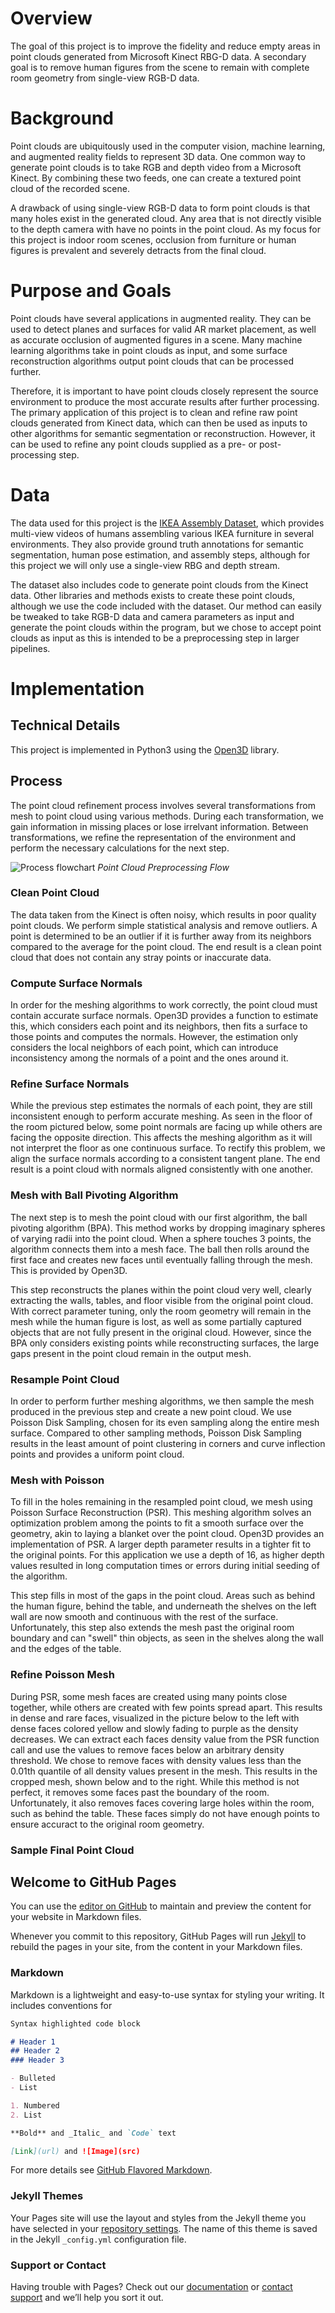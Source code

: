 # Overview

The goal of this project is to improve the fidelity and reduce empty areas in point clouds generated from Microsoft Kinect RBG-D data. A secondary goal is to remove human figures from the scene to remain with complete room geometry from single-view RGB-D data.

# Background

Point clouds are ubiquitously used in the computer vision, machine learning, and augmented reality fields to represent 3D data. One common way to generate point clouds is to take RGB and depth video from a Microsoft Kinect. By combining these two feeds, one can create a textured point cloud of the recorded scene.

A drawback of using single-view RGB-D data to form point clouds is that many holes exist in the generated cloud. Any area that is not directly visible to the depth camera with have no points in the point cloud. As my focus for this project is indoor room scenes, occlusion from furniture or human figures is prevalent and severely detracts from the final cloud.

# Purpose and Goals

Point clouds have several applications in augmented reality. They can be used to detect planes and surfaces for valid AR market placement, as well as accurate occlusion of augmented figures in a scene. Many machine learning algorithms take in point clouds as input, and some surface reconstruction algorithms output point clouds that can be processed further.

Therefore, it is important to have point clouds closely represent the source environment to produce the most accurate results after further processing. The primary application of this project is to clean and refine raw point clouds generated from Kinect data, which can then be used as inputs to other algorithms for semantic segmentation or reconstruction. However, it can be used to refine any point clouds supplied as a pre- or post-processing step.

# Data

The data used for this project is the [IKEA Assembly Dataset](https://ikeaasm.github.io/), which provides multi-view videos of humans assembling various IKEA furniture in several environments. They also provide ground truth annotations for semantic segmentation, human pose estimation, and assembly steps, although for this project we will only use a single-view RBG and depth stream.

The dataset also includes code to generate point clouds from the Kinect data. Other libraries and methods exists to create these point clouds, although we use the code included with the dataset. Our method can easily be tweaked to take RGB-D data and camera parameters as input and generate the point clouds within the program, but we chose to accept point clouds as input as this is intended to be a preprocessing step in larger pipelines.

# Implementation

## Technical Details

This project is implemented in Python3 using the [Open3D](http://www.open3d.org/) library.

## Process

The point cloud refinement process involves several transformations from mesh to point cloud using various methods. During each transformation, we gain information in missing places or lose irrelvant information. Between transformations, we refine the representation of the environment and perform the necessary calculations for the next step.

![Process flowchart](imgs/process.png)
_Point Cloud Preprocessing Flow_

### Clean Point Cloud

The data taken from the Kinect is often noisy, which results in poor quality point clouds. We perform simple statistical analysis and remove outliers. A point is determined to be an outlier if it is further away from its neighbors compared to the average for the point cloud. The end result is a clean point cloud that does not contain any stray points or inaccurate data.

### Compute Surface Normals

In order for the meshing algorithms to work correctly, the point cloud must contain accurate surface normals. Open3D provides a function to estimate this, which considers each point and its neighbors, then fits a surface to those points and computes the normals. However, the estimation only considers the local neighbors of each point, which can introduce inconsistency among the normals of a point and the ones around it.

### Refine Surface Normals

While the previous step estimates the normals of each point, they are still inconsistent enough to perform accurate meshing. As seen in the floor of the room pictured below, some point normals are facing up while others are facing the opposite direction. This affects the meshing algorithm as it will not interpret the floor as one continuous surface. To rectify this problem, we align the surface normals according to a consistent tangent plane. The end result is a point cloud with normals aligned consistently with one another.

### Mesh with Ball Pivoting Algorithm

The next step is to mesh the point cloud with our first algorithm, the ball pivoting algorithm (BPA). This method works by dropping imaginary spheres of varying radii into the point cloud. When a sphere touches 3 points, the algorithm connects them into a mesh face. The ball then rolls around the first face and creates new faces until eventually falling through the mesh. This is provided by Open3D.

This step reconstructs the planes within the point cloud very well, clearly extracting the walls, tables, and floor visible from the original point cloud. With correct parameter tuning, only the room geometry will remain in the mesh while the human figure is lost, as well as some partially captured objects that are not fully present in the original cloud. However, since the BPA only considers existing points while reconstructing surfaces, the large gaps present in the point cloud remain in the output mesh.

### Resample Point Cloud

In order to perform further meshing algorithms, we then sample the mesh produced in the previous step and create a new point cloud. We use Poisson Disk Sampling, chosen for its even sampling along the entire mesh surface. Compared to other sampling methods, Poisson Disk Sampling results in the least amount of point clustering in corners and curve inflection points and provides a uniform point cloud.

### Mesh with Poisson 

To fill in the holes remaining in the resampled point cloud, we mesh using Poisson Surface Reconstruction (PSR). This meshing algorithm solves an optimization problem among the points to fit a smooth surface over the geometry, akin to laying a blanket over the point cloud. Open3D provides an implementation of PSR. A larger depth parameter results in a tighter fit to the original points. For this application we use a depth of 16, as higher depth values resulted in long computation times or errors during initial seeding of the algorithm. 

This step fills in most of the gaps in the point cloud. Areas such as behind the human figure, behind the table, and underneath the shelves on the left wall are now smooth and continuous with the rest of the surface. Unfortunately, this step also extends the mesh past the original room boundary and can "swell" thin objects, as seen in the shelves along the wall and the edges of the table.

### Refine Poisson Mesh

During PSR, some mesh faces are created using many points close together, while others are created with few points spread apart. This results in dense and rare faces, visualized in the picture below to the left with dense faces colored yellow and slowly fading to purple as the density decreases. We can extract each faces density value from the PSR function call and use the values to remove faces below an arbitrary density threshold. We chose to remove faces with density values less than the 0.01th quantile of all density values present in the mesh. This results in the cropped mesh, shown below and to the right. While this method is not perfect, it removes some faces past the boundary of the room. Unfortunately, it also removes faces covering large holes within the room, such as behind the table. These faces simply do not have enough points to ensure accuract to the original room geometry.
### Sample Final Point Cloud

## Welcome to GitHub Pages

You can use the [editor on GitHub](https://github.com/lucasrelic99/xr-project/edit/gh-pages/index.md) to maintain and preview the content for your website in Markdown files.

Whenever you commit to this repository, GitHub Pages will run [Jekyll](https://jekyllrb.com/) to rebuild the pages in your site, from the content in your Markdown files.

### Markdown

Markdown is a lightweight and easy-to-use syntax for styling your writing. It includes conventions for

```markdown
Syntax highlighted code block

# Header 1
## Header 2
### Header 3

- Bulleted
- List

1. Numbered
2. List

**Bold** and _Italic_ and `Code` text

[Link](url) and ![Image](src)
```

For more details see [GitHub Flavored Markdown](https://guides.github.com/features/mastering-markdown/).

### Jekyll Themes

Your Pages site will use the layout and styles from the Jekyll theme you have selected in your [repository settings](https://github.com/lucasrelic99/xr-project/settings). The name of this theme is saved in the Jekyll `_config.yml` configuration file.

### Support or Contact

Having trouble with Pages? Check out our [documentation](https://docs.github.com/categories/github-pages-basics/) or [contact support](https://support.github.com/contact) and we’ll help you sort it out.
